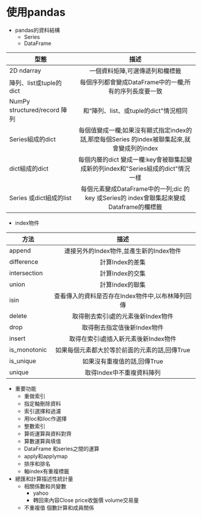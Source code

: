 # 使用pandas
* pandas的資料結構
   * Series
   * DataFrame
   
| 型態  | 描述 |
| ------------- |:-------------:|
|2D ndarray|一個資料矩陣,可選傳遞列和欄標籤|
|陣列、list或tuple的dict|每個序列都會變成DataFrame中的一欄;所有的序列長度要一致|
|NumPy structured/record 陣列|和“陣列、list、或tuple的dict"情況相同|
|Series組成的dict|每個值變成一欄;如果沒有顯式指定index的話,那麼每個Series 的index被聯集起來,就會變成列的index|
|dict組成的dict|每個内層的dict 變成一欄:key會被聯集起變成新的列index和"Series組成的dict"情況一樣|
|Series 或dict組成的list|每個元素變成DataFrame中的一列;dic 的key 或Series的 index會聯集起來變成Dataframe的欄標籤|
  * index物件
  
| 方法  | 描述 |
| ------------- |:-------------:|
|append|連接另外的Index物件,並產生新的Index物件|
|difference|計算Index的差集|
|intersection|計算Index的交集|
|union|計算Index的聯集|
|isin|查看傳入的資料是否存在Index物件中,以布林陣列回傳|
|delete|取得刪去索引i處的元素後新Index物件|
|drop|取得刪去指定值後新Index物件|
|insert|取得在索引i處插入新元素後新Index物件|
|is_monotonic|如果每個元素都大於等於前面的元素的話,回傳True|
|is_unique|如果沒有重複值的話,回傳True|
|unique|取得Index中不重複資料陣列|
* 重要功能
  * 重做索引
  * 指定軸刪除資料
  * 索引選擇和過濾
  * 用loc和iloc作選擇
  * 整數索引
  * 算術運算與資料對齊
  * 算數運算與填值
  * DataFrame 和series之間的運算
  * apply和applymap
  * 排序和排名
  * 軸index有重複標籤
* 總匯和計算描述性統計量
  * 相關係數和共變數
    * yahoo
    * 轉回來內容Close price收盤價 volume交易量
  * 不重複值 個數計算和成員關係

